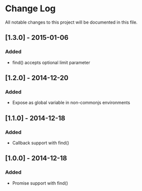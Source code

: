 # Change Log

All notable changes to this project will be documented in this file.

## [1.3.0] - 2015-01-06
### Added

- find() accepts optional limit parameter

## [1.2.0] - 2014-12-20
### Added

- Expose as global variable in non-commonjs environments

## [1.1.0] - 2014-12-18
### Added

- Callback support with find()

## [1.0.0] - 2014-12-18
### Added

- Promise support with find()